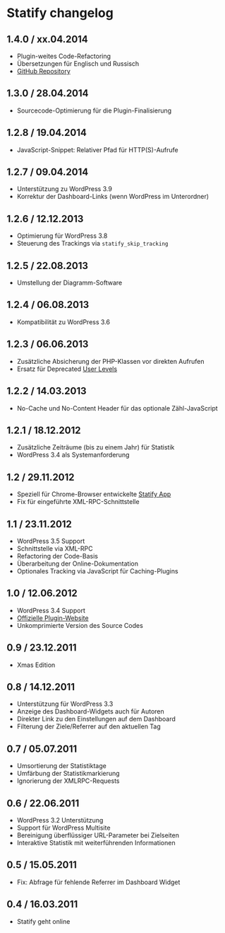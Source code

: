 # Statify changelog


## 1.4.0 / xx.04.2014

* Plugin-weites Code-Refactoring
* Übersetzungen für Englisch und Russisch
* [GitHub Repository](https://github.com/sergejmueller/statify)


## 1.3.0 / 28.04.2014

* Sourcecode-Optimierung für die Plugin-Finalisierung


## 1.2.8 / 19.04.2014

* JavaScript-Snippet: Relativer Pfad für HTTP(S)-Aufrufe


## 1.2.7 / 09.04.2014

* Unterstützung zu WordPress 3.9
* Korrektur der Dashboard-Links (wenn WordPress im Unterordner)


## 1.2.6 / 12.12.2013

* Optimierung für WordPress 3.8
* Steuerung des Trackings via `statify_skip_tracking`


## 1.2.5 / 22.08.2013

* Umstellung der Diagramm-Software


## 1.2.4 / 06.08.2013

* Kompatibilität zu WordPress 3.6


## 1.2.3 / 06.06.2013

* Zusätzliche Absicherung der PHP-Klassen vor direkten Aufrufen
* Ersatz für Deprecated [User Levels](http://codex.wordpress.org/Roles_and_Capabilities#User_Levels)


## 1.2.2 / 14.03.2013

* No-Cache und No-Content Header für das optionale Zähl-JavaScript


## 1.2.1 / 18.12.2012

* Zusätzliche Zeiträume (bis zu einem Jahr) für Statistik
* WordPress 3.4 als Systemanforderung


## 1.2 / 29.11.2012

* Speziell für Chrome-Browser entwickelte [Statify App](http://playground.ebiene.de/statify-wordpress-statistik/#chrome_app)
* Fix für eingeführte XML-RPC-Schnittstelle


## 1.1 / 23.11.2012

* WordPress 3.5 Support
* Schnittstelle via XML-RPC
* Refactoring der Code-Basis
* Überarbeitung der Online-Dokumentation
* Optionales Tracking via JavaScript für Caching-Plugins


## 1.0 / 12.06.2012

* WordPress 3.4 Support
* [Offizielle Plugin-Website](http://statify.de "Statify WordPress Stats")
* Unkomprimierte Version des Source Codes


## 0.9 / 23.12.2011

* Xmas Edition


## 0.8 / 14.12.2011

* Unterstützung für WordPress 3.3
* Anzeige des Dashboard-Widgets auch für Autoren
* Direkter Link zu den Einstellungen auf dem Dashboard
* Filterung der Ziele/Referrer auf den aktuellen Tag


## 0.7 / 05.07.2011

* Umsortierung der Statistiktage
* Umfärbung der Statistikmarkierung
* Ignorierung der XMLRPC-Requests


## 0.6 / 22.06.2011

* WordPress 3.2 Unterstützung
* Support für WordPress Multisite
* Bereinigung überflüssiger URL-Parameter bei Zielseiten
* Interaktive Statistik mit weiterführenden Informationen


## 0.5 / 15.05.2011

* Fix: Abfrage für fehlende Referrer im Dashboard Widget


## 0.4 / 16.03.2011

* Statify geht online